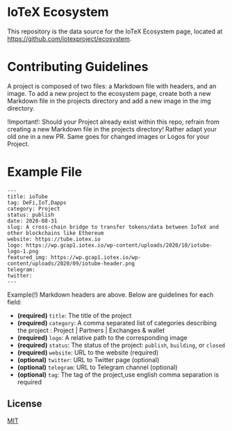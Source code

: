 # IoTeX Ecosystem
This repository is the data source for the IoTeX Ecosystem page, located at https://github.com/iotexproject/ecosystem.

# Contributing Guidelines
A project is composed of two files: a Markdown file with headers, and an image. To add a new project to the ecosystem page, create both a new Markdown file in the projects directory and add a new image in the img directory.

!Important!: Should your Project already exist within this repo, refrain from creating a new Markdown file in the projects directory! Rather adapt your old one in a new PR. Same goes for changed images or Logos for your Project.

# Example File
``` mdx
---
title: ioTube
tag: DeFi,IoT,Dapps
category: Project
status: publish
date: 2020-08-31
slug: A cross-chain bridge to transfer tokens/data between IoTeX and other blockchains like Ethereum
website: https://tube.iotex.io
logo: https://wp.gcap1.iotex.io/wp-content/uploads/2020/10/iotube-logo-1.png
featured_img: https://wp.gcap1.iotex.io/wp-content/uploads/2020/09/iotube-header.png
telegram:
twitter:
---
```

Example(!) Markdown headers are above. Below are guidelines for each field:
- **(required)** `title`: The title of the project
- **(required)** `category`: A comma separated list of categories describing the project : Project | Partners | Exchanges & wallet
- **(required)** `logo`: A relative path to the corresponding image
- **(required)** `status`: The status of the project: `publish`, `building`, or `closed`
- **(required)** `website`: URL to the website (required)
- **(optional)** `twitter`: URL to Twitter page (optional)
- **(optional)** `telegram`: URL to Telegram channel (optional)
- **(optional)** `tag`: The tag of the project,use english comma separation is required


## License

[MIT](https://choosealicense.com/licenses/mit/)

